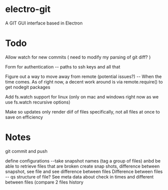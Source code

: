 # electro-git
A GIT GUI interface based in Electron

# Todo
Allow watch for new commits ( need to modify my parsing of git diff? )

Form for authentication -- paths to ssh keys and all that 

Figure out a way to move away from remote (potential issues?) -- When the time comes. As of right now, a decent work around is via remote.require() to get nodegit packages  

Add fs.watch support for linux (only on mac and windows right now as we use fs.watch recursive options)

Make so updates only render diif of files specifically, not all files at once to save on efficiency

# Notes
git commit and push

define configurations --take snapshot names (tag a group of files) anbd be able to retrieve files that are broken
create snap shots, difference between snapshot, see file and see difference between files
Difference between files -- qs structure of file? 
See meta data about check in times and different between files (compare 2 files history